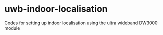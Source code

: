 # uwb-indoor-localisation
Codes for setting up indoor localisation using the ultra wideband DW3000 module
